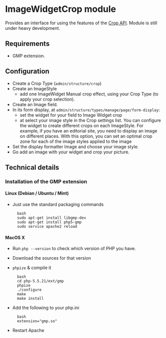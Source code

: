 ImageWidgetCrop module
======================

Provides an interface for using the features of the [Crop API]. Module is still 
under heavy development.

[Crop API]: https://github.com/drupal-media/crop
 
Requirements
------------

* GMP extension.

Configuration
-------------

* Create a Crop Type (`admin/structure/crop`)
* Create an ImageStyle 
    * add one ImageWidget Manual crop effect, using your Crop Type (to apply 
      your crop selection).
* Create an Image field.
* In its form display, at `admin/structure/types/manage/page/form-display`:
    * set the widget for your field to Image Widget crop 
    * at select your image style in the Crop settings list. You can configure 
      the widget to create different crops on each ImageStyle. For example, if 
      you have an editorial site, you need to display an image on different 
      places. With this option, you can set an optimal crop zone for each of the
      image styles applied to the image
* Set the display formatter Image and choose your image style.
* Go add an image with your widget and crop your picture.

Technical details
-----------------

### Installation of the GMP extension
#### Linux (Debian / Ubuntu / Mint)

* Just use the standard packaging commands 
 
        bash
        sudo apt-get install libgmp-dev
        sudo apt-get install php5-gmp
        sudo service apache2 reload

#### MacOS X

* Run `php --version` to check which version of PHP you have.
* Download the sources for that version
* `phpize` & compile it

        bash
        cd php-5.5.21/ext/gmp
        phpize
        ./configure
        make
        make install

* Add the following to your php.ini

        bash
        extension="gmp.so"

* Restart Apache
